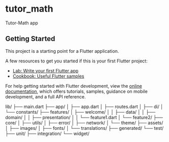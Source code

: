 # tutor_math

Tutor-Math app

## Getting Started

This project is a starting point for a Flutter application.

A few resources to get you started if this is your first Flutter project:

- [Lab: Write your first Flutter app](https://docs.flutter.dev/get-started/codelab)
- [Cookbook: Useful Flutter samples](https://docs.flutter.dev/cookbook)

For help getting started with Flutter development, view the
[online documentation](https://docs.flutter.dev/), which offers tutorials,
samples, guidance on mobile development, and a full API reference.


lib/
├── main.dart
├── app/
│   ├── app.dart
│   ├── routes.dart
│   ├── di/
│   └── constants/
├── features/
│   ├── welcome/
│   │   ├── data/
│   │   ├── domain/
│   │   ├── presentation/
│   │   └── feature1.dart
│   └── feature2/
├── core/
│   ├── utils/
│   ├── error/
│   ├── network/
│   └── theme/
├── assets/
│   ├── images/
│   ├── fonts/
│   └── translations/
├── generated/
└── test/
├── unit/
├── integration/
└── widget/